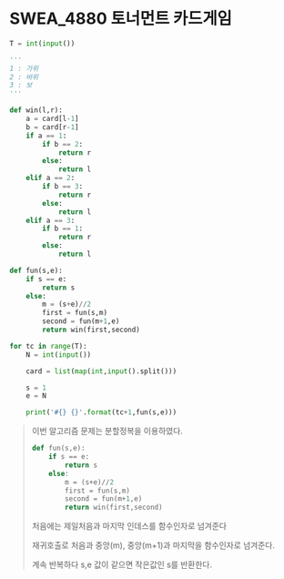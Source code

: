 # SWEA_4880 토너먼트 카드게임

```python
T = int(input())

'''
1 : 가위
2 : 바위
3 : 보
'''

def win(l,r):
    a = card[l-1]
    b = card[r-1]
    if a == 1:
        if b == 2:
            return r
        else:
            return l
    elif a == 2:
        if b == 3:
            return r
        else:
            return l
    elif a == 3:
        if b == 1:
            return r
        else:
            return l

def fun(s,e):
    if s == e:
        return s
    else:
        m = (s+e)//2
        first = fun(s,m)
        second = fun(m+1,e)
        return win(first,second)

for tc in range(T):
    N = int(input())

    card = list(map(int,input().split()))

    s = 1
    e = N

    print('#{} {}'.format(tc+1,fun(s,e)))
```

> 이번 알고리즘 문제는 분할정복을 이용하였다.
>
> ```python
> def fun(s,e):
>     if s == e:
>         return s
>     else:
>         m = (s+e)//2
>         first = fun(s,m)
>         second = fun(m+1,e)
>         return win(first,second)
> ```
>
> 처음에는 제일처음과 마지막 인데스를 함수인자로 넘겨준다
>
> 재귀호출로 처음과 중앙(m), 중앙(m+1)과 마지막을 함수인자로 넘겨준다.
>
> 계속 반복하다 s,e 값이 같으면 작은값인 s를 반환한다.